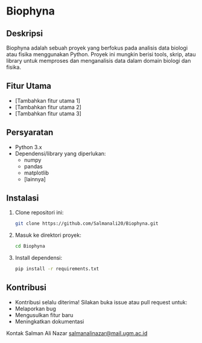 # Biophyna

## Deskripsi
Biophyna adalah sebuah proyek yang berfokus pada analisis data biologi atau fisika menggunakan Python. Proyek ini mungkin berisi tools, skrip, atau library untuk memproses dan menganalisis data dalam domain biologi dan fisika.

## Fitur Utama
- [Tambahkan fitur utama 1]
- [Tambahkan fitur utama 2]
- [Tambahkan fitur utama 3]

## Persyaratan
- Python 3.x
- Dependensi/library yang diperlukan:
  - numpy
  - pandas
  - matplotlib
  - [lainnya]

## Instalasi
1. Clone repositori ini:
   ```bash
   git clone https://github.com/Salmanali20/Biophyna.git
2. Masuk ke direktori proyek:
   ```bash
   cd Biophyna
4. Install dependensi:
   ```bash
   pip install -r requirements.txt

## Kontribusi
- Kontribusi selalu diterima! Silakan buka issue atau pull request untuk:
- Melaporkan bug
- Mengusulkan fitur baru
- Meningkatkan dokumentasi

Kontak
Salman Ali Nazar 
salmanalinazar@mail.ugm.ac.id

